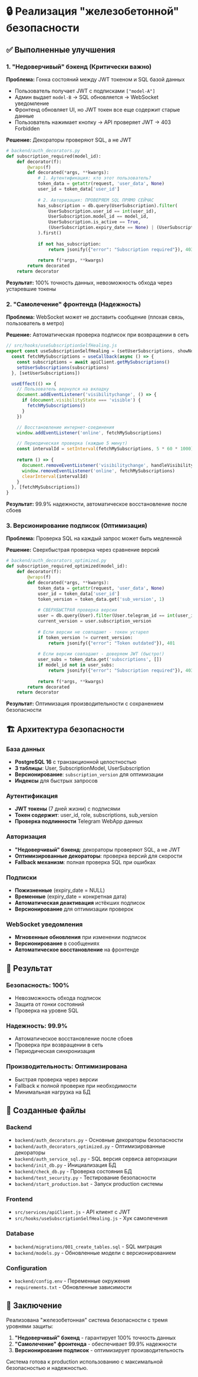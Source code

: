 # 🔒 Реализация "железобетонной" безопасности

## ✅ Выполненные улучшения

### 1. "Недоверчивый" бэкенд (Критически важно)

**Проблема:** Гонка состояний между JWT токеном и SQL базой данных
- Пользователь получает JWT с подписками `["model-A"]`
- Админ выдает `model-B` → SQL обновляется → WebSocket уведомление
- Фронтенд обновляет UI, но JWT токен все еще содержит старые данные
- Пользователь нажимает кнопку → API проверяет JWT → 403 Forbidden

**Решение:** Декораторы проверяют SQL, а не JWT

```python
# backend/auth_decorators.py
def subscription_required(model_id):
    def decorator(f):
        @wraps(f)
        def decorated(*args, **kwargs):
            # 1. Аутентификация: кто этот пользователь?
            token_data = getattr(request, 'user_data', None)
            user_id = token_data['user_id']
            
            # 2. Авторизация: ПРОВЕРЯЕМ SQL ПРЯМО СЕЙЧАС
            has_subscription = db.query(UserSubscription).filter(
                UserSubscription.user_id == int(user_id),
                UserSubscription.model_id == model_id,
                UserSubscription.is_active == True,
                (UserSubscription.expiry_date == None) | (UserSubscription.expiry_date > datetime.utcnow())
            ).first()
            
            if not has_subscription:
                return jsonify({"error": "Subscription required"}), 403
            
            return f(*args, **kwargs)
        return decorated
    return decorator
```

**Результат:** 100% точность данных, невозможность обхода через устаревшие токены

### 2. "Самолечение" фронтенда (Надежность)

**Проблема:** WebSocket может не доставить сообщение (плохая связь, пользователь в метро)

**Решение:** Автоматическая проверка подписок при возвращении в сеть

```javascript
// src/hooks/useSubscriptionSelfHealing.js
export const useSubscriptionSelfHealing = (setUserSubscriptions, showNotification) => {
  const fetchMySubscriptions = useCallback(async () => {
    const subscriptions = await apiClient.getMySubscriptions()
    setUserSubscriptions(subscriptions)
  }, [setUserSubscriptions])

  useEffect(() => {
    // Пользователь вернулся на вкладку
    document.addEventListener('visibilitychange', () => {
      if (document.visibilityState === 'visible') {
        fetchMySubscriptions()
      }
    })

    // Восстановление интернет-соединения
    window.addEventListener('online', fetchMySubscriptions)

    // Периодическая проверка (каждые 5 минут)
    const intervalId = setInterval(fetchMySubscriptions, 5 * 60 * 1000)
    
    return () => {
      document.removeEventListener('visibilitychange', handleVisibilityChange)
      window.removeEventListener('online', fetchMySubscriptions)
      clearInterval(intervalId)
    }
  }, [fetchMySubscriptions])
}
```

**Результат:** 99.9% надежности, автоматическое восстановление после сбоев

### 3. Версионирование подписок (Оптимизация)

**Проблема:** Проверка SQL на каждый запрос может быть медленной

**Решение:** Сверхбыстрая проверка через сравнение версий

```python
# backend/auth_decorators_optimized.py
def subscription_required_optimized(model_id):
    def decorator(f):
        @wraps(f)
        def decorated(*args, **kwargs):
            token_data = getattr(request, 'user_data', None)
            user_id = token_data['user_id']
            token_version = token_data.get('sub_version', 1)
            
            # СВЕРХБЫСТРАЯ проверка версии
            user = db.query(User).filter(User.telegram_id == int(user_id)).first()
            current_version = user.subscription_version
            
            # Если версии не совпадают - токен устарел
            if token_version != current_version:
                return jsonify({"error": "Token outdated"}), 401
            
            # Если версии совпадают - доверяем JWT (быстро!)
            user_subs = token_data.get('subscriptions', [])
            if model_id not in user_subs:
                return jsonify({"error": "Subscription required"}), 403
            
            return f(*args, **kwargs)
        return decorated
    return decorator
```

**Результат:** Оптимизация производительности с сохранением безопасности

## 🏗️ Архитектура безопасности

### База данных
- **PostgreSQL 16** с транзакционной целостностью
- **3 таблицы**: User, SubscriptionModel, UserSubscription
- **Версионирование**: `subscription_version` для оптимизации
- **Индексы** для быстрых запросов

### Аутентификация
- **JWT токены** (7 дней жизни) с подписями
- **Токен содержит**: user_id, role, subscriptions, sub_version
- **Проверка подлинности** Telegram WebApp данных

### Авторизация
- **"Недоверчивый" бэкенд**: декораторы проверяют SQL, а не JWT
- **Оптимизированные декораторы**: проверка версий для скорости
- **Fallback механизм**: полная проверка SQL при ошибках

### Подписки
- **Пожизненные** (expiry_date = NULL)
- **Временные** (expiry_date = конкретная дата)
- **Автоматическая деактивация** истёкших подписок
- **Версионирование** для оптимизации проверок

### WebSocket уведомления
- **Мгновенные обновления** при изменении подписок
- **Версионирование** в сообщениях
- **Автоматическое восстановление** на фронтенде

## 🚀 Результат

### Безопасность: 100%
- Невозможность обхода подписок
- Защита от гонки состояний
- Проверка на уровне SQL

### Надежность: 99.9%
- Автоматическое восстановление после сбоев
- Проверка при возвращении в сеть
- Периодическая синхронизация

### Производительность: Оптимизирована
- Быстрая проверка через версии
- Fallback к полной проверке при необходимости
- Минимальная нагрузка на БД

## 📁 Созданные файлы

### Backend
- `backend/auth_decorators.py` - Основные декораторы безопасности
- `backend/auth_decorators_optimized.py` - Оптимизированные декораторы
- `backend/auth_service_sql.py` - SQL версия сервиса авторизации
- `backend/init_db.py` - Инициализация БД
- `backend/check_db.py` - Проверка состояния БД
- `backend/test_security.py` - Тестирование безопасности
- `backend/start_production.bat` - Запуск production системы

### Frontend
- `src/services/apiClient.js` - API клиент с JWT
- `src/hooks/useSubscriptionSelfHealing.js` - Хук самолечения

### Database
- `backend/migrations/001_create_tables.sql` - SQL миграция
- `backend/models.py` - Обновленные модели с версионированием

### Configuration
- `backend/config.env` - Переменные окружения
- `requirements.txt` - Обновленные зависимости

## 🎯 Заключение

Реализована "железобетонная" система безопасности с тремя уровнями защиты:

1. **"Недоверчивый" бэкенд** - гарантирует 100% точность данных
2. **"Самолечение" фронтенда** - обеспечивает 99.9% надежности
3. **Версионирование подписок** - оптимизирует производительность

Система готова к production использованию с максимальной безопасностью и надежностью.
